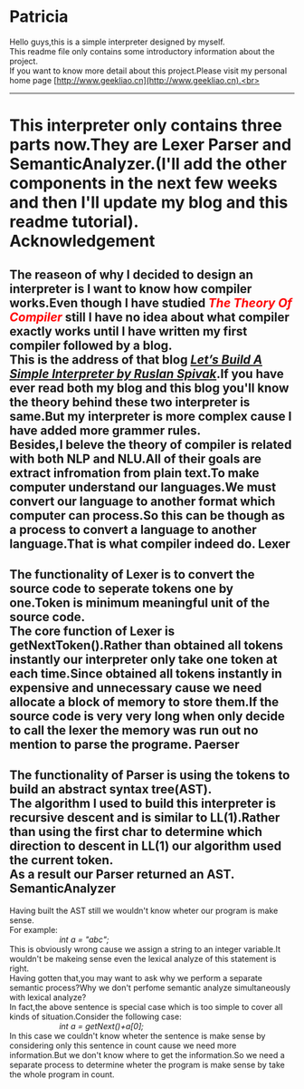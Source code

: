 Patricia
====
Hello guys,this is a simple interpreter designed by myself.<br>
This readme file only contains some introductory information about the project.<br>
If you want to know more detail about this project.Please visit my personal home page [http://www.geekliao.cn](http://www.geekliao.cn).<br>
***
This interpreter only contains three parts now.They are Lexer Parser and SemanticAnalyzer.(I'll add the other components in the next few weeks and then I'll update my blog and this readme tutorial).<br>
Acknowledgement
====
The reaseon of why I decided to design an interpreter is I want to know how compiler works.Even though I have studied *<font color="red">The Theory Of Compiler</font>* still I have no idea about what compiler exactly works until I have written my first compiler followed by a blog.<br>
This is the address of that blog *[Let’s Build A Simple Interpreter by Ruslan Spivak](https://ruslanspivak.com/lsbasi-part1/)*.If you have ever read both my blog and this blog you'll know the theory behind these two interpreter is same.But my interpreter is more complex cause I have added more grammer rules.<br>
Besides,I beleve the theory of compiler is related with both NLP and NLU.All of their goals are extract infromation from plain text.To make computer understand our languages.We must convert our language to another format which computer can process.So this can be though as a process to convert a language to another language.That is what compiler indeed do.
Lexer
---
The functionality of Lexer is to convert the source code to seperate tokens one by one.Token is minimum meaningful unit of the source code.<br>
The core function of Lexer is getNextToken().Rather than obtained all tokens instantly our interpreter only take one token at each time.Since obtained all tokens instantly in expensive and unnecessary cause we need allocate a block of memory to store them.If the source code is very very long when only decide to call the lexer the memory was run out no mention to parse the programe.
Paerser
---
The functionality of Parser is using the tokens to build an abstract syntax tree(AST).<br>
The algorithm I used to build this interpreter is recursive descent and is similar to LL(1).Rather than using the first char to determine which direction to descent in LL(1) our algorithm used the current token.<br>
As a result our Parser returned an AST.
SemanticAnalyzer
---
Having built the AST still we wouldn't know wheter our program is make sense.<br>
For example:<br>
&emsp;&emsp;&emsp;&emsp;&emsp;&emsp;
*int a  =  "abc";*<br>
This is obviously wrong cause we assign a string to an integer variable.It wouldn't be makeing sense even the lexical analyze of this statement is right.<br>
Having gotten that,you may want to ask why we perform a separate semantic process?Why we don't perfome semantic analyze simultaneously with lexical analyze?<br>
In fact,the above sentence is special case which is too simple to cover all kinds of situation.Consider the following case:<br>
&emsp;&emsp;&emsp;&emsp;&emsp;&emsp;
*int a = getNext()+a[0];*<br>
In this case we couldn't know wheter the sentence is make sense by considering only this sentence in count cause we need more information.But we don't know where to get the information.So we need a separate process to determine wheter the program is make sense by take the whole program in count.